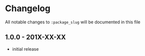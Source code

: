 # Changelog

All notable changes to `:package_slug` will be documented in this file

## 1.0.0 - 201X-XX-XX

- initial release
